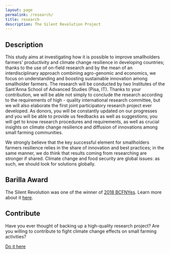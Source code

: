 ```yaml
---
layout: page
permalink: /research/
title: research
description: The Silent Revolution Project
---
```


## Description 

This study aims at investigating how it is possible to improve smallholders farmers' productivity and climate change resilience in developing countries; thanks to the use of on-field research and by the mean of an interdisciplinary approach combining agro-genomic and economics, we focus on understanding and boosting sustainable innovation among smallholder farmers. The research will be conducted by two Institutes of the Sant'Anna School of Advanced Studies (Pisa, IT). Thanks to your contribution, we will be able not simply to conclude the research according to the requirements of high - quality international research committee, but we will also elaborate the first joint participatory research project ever developed. As donors, you will be constantly updated on our progresses and you will be able to provide us feedbacks as well as suggestions; you will get to know research procedures and requirements, as well as crucial insights on climate change resilience and diffusion of innovations among small farming communities.

We strongly believe that the key successful element for smallholders farmers resilience relies in the share of innovation and best practices; in the same manner, we do think that results coming from researching are stronger if shared. Climate change and food security are global issues: as such, we should look for solutions globally.

## Barilla Award
The Silent Revolution was one of the winner of [2018 BCFNYes](https://www.barillacfn.com/en/bcfnyes2018/). Learn more about it [here](https://www.thesilentrevolution.info).

## Contribute

Have you ever thought of backing up a high-quality research project? Are you willing to contribute to fight climate change effects on small farming activities?

[Do it here](https://www.indiegogo.com/projects/the-silent-revolution#/)
